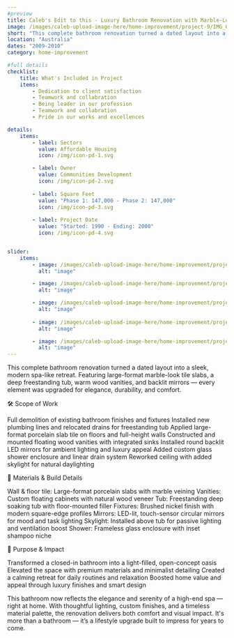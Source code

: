 ```yaml
---
#preview
title: Caleb's Edit to this - Luxury Bathroom Renovation with Marble-Look Slabs, Floating Vanities & Freestanding Tub
image: /images/caleb-upload-image-here/home-improvement/project-9/IMG_0810.jpeg
short: "This complete bathroom renovation turned a dated layout into a sleek, modern spa-like retreat. Featuring large-format marble-look tile slabs, a deep freestanding tub, warm wood vanities, and backlit mirrors — every element was upgraded for elegance, durability, and comfort."
location: "Australia"
dates: "2009-2010"
category: home-improvement

#full details
checklist:
    title: What's Included in Project
    items:
        - Dedication to client satisfaction
        - Teamwork and collabration
        - Being leader in our profession
        - Teamwork and collabration
        - Pride in our works and excellences

details:
    items:
        - label: Sectors
          value: Affordable Housing
          icon: /img/icon-pd-1.svg

        - label: Owner
          value: Communities Development
          icon: /img/icon-pd-2.svg
        
        - label: Square Feet
          value: "Phase 1: 147,000 - Phase 2: 147,000"
          icon: /img/icon-pd-3.svg
        
        - label: Project Date
          value: "Started: 1990 - Ending: 2000"
          icon: /img/icon-pd-4.svg


slider: 
    items:
        - image: /images/caleb-upload-image-here/home-improvement/project-9/IMG_7137.jpeg
          alt: "image"

        - image: /images/caleb-upload-image-here/home-improvement/project-9/IMG_7136.jpeg
          alt: "image"

        - image: /images/caleb-upload-image-here/home-improvement/project-9/IMG_0810.jpeg
          alt: "image"
        
        - image: /images/caleb-upload-image-here/home-improvement/project-9/IMG_0808.jpeg
          alt: "image"

        - image: /images/caleb-upload-image-here/home-improvement/project-9/IMG_0807.jpeg
          alt: "image"
---
```


This complete bathroom renovation turned a dated layout into a sleek, modern spa-like retreat. Featuring large-format marble-look tile slabs, a deep freestanding tub, warm wood vanities, and backlit mirrors — every element was upgraded for elegance, durability, and comfort.

🛠️ Scope of Work

Full demolition of existing bathroom finishes and fixtures
Installed new plumbing lines and relocated drains for freestanding tub
Applied large-format porcelain slab tile on floors and full-height walls
Constructed and mounted floating wood vanities with integrated sinks
Installed round backlit LED mirrors for ambient lighting and luxury appeal
Added custom glass shower enclosure and linear drain system
Reworked ceiling with added skylight for natural daylighting

🔧 Materials & Build Details

Wall & floor tile: Large-format porcelain slabs with marble veining
Vanities: Custom floating cabinets with natural wood veneer
Tub: Freestanding deep soaking tub with floor-mounted filler
Fixtures: Brushed nickel finish with modern square-edge profiles
Mirrors: LED-lit, touch-sensor circular mirrors for mood and task lighting
Skylight: Installed above tub for passive lighting and ventilation boost
Shower: Frameless glass enclosure with inset shampoo niche

🎯 Purpose & Impact

Transformed a closed-in bathroom into a light-filled, open-concept oasis
Elevated the space with premium materials and minimalist detailing
Created a calming retreat for daily routines and relaxation
Boosted home value and appeal through luxury finishes and smart design

This bathroom now reflects the elegance and serenity of a high-end spa — right at home. With thoughtful lighting, custom finishes, and a timeless material palette, the renovation delivers both comfort and visual impact. It's more than a bathroom — it’s a lifestyle upgrade built to impress for years to come.
